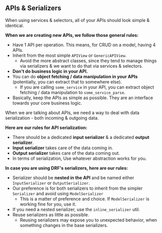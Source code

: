 ## APIs & Serializers

When using services & selectors, all of your APIs should look simple & identical.

**When we are creating new APIs, we follow those general rules:**

- Have 1 API per operation. This means, for CRUD on a model, having 4 APIs.
- Inherit from the most simple `APIView` or `GenericAPIView`.
  - Avoid the more abstract classes, since they tend to manage things via serializers & we want to do that via services & selectors.
- **Don't do business logic in your API.**
- You can do **object fetching / data manipulation in your APIs** (potentially, you can extract that to somewhere else).
  - If you are calling `some_service` in your API, you can extract object fetching / data manipulation to `some_service_parse`.
- Basically, keep the APIs as simple as possible. They are an interface towards your core business logic.

When we are talking about APIs, we need a way to deal with data serialization - both incoming & outgoing data.

**Here are our rules for API serialization:**

- There should be a dedicated **input serializer** & a dedicated **output serializer**.
- **Input serializer** takes care of the data coming in.
- **Output serializer** takes care of the data coming out.
- In terms of serialization, Use whatever abstraction works for you.

**In case you are using DRF's serializers, here are our rules:**

- Serializer should be **nested in the API** and be named either `InputSerializer` or `OutputSerializer`.
- Our preference is for both serializers to inherit from the simpler `Serializer` and avoid using `ModelSerializer`
  - This is a matter of preference and choice. If `ModelSerializer` is working fine for you, use it.
- If you need a nested serializer, use the `inline_serializer` util.
- Reuse serializers as little as possible.
  - Reusing serializers may expose you to unexpected behavior, when something changes in the base serializers.
